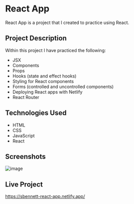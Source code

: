 # React App 

React App is a project that I created to practice using React. 

## Project Description

Within this project I have practiced the following: 

- JSX
- Components
- Props
- Hooks (state and effect hooks)
- Styling for React components
- Forms (controlled and uncontrolled components)
- Deploying React apps with Netlify
- React Router

## Technologies Used 

- HTML
- CSS
- JavaScript
- React

## Screenshots 

![image](https://github.com/sfbennett/technative-react-playground/assets/156936136/89e22bbe-a37a-45a9-84e3-7a2397e94a22)


## Live Project 

https://sbennett-react-app.netlify.app/
